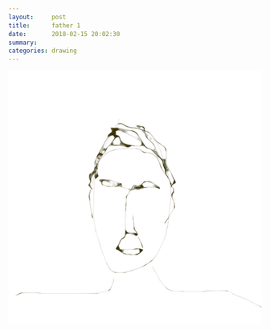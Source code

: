 ```yaml
---
layout:     post
title:      father 1
date:       2018-02-15 20:02:30
summary:    
categories: drawing
---
```

![father 1](/images/diary/father-1.png ".")
